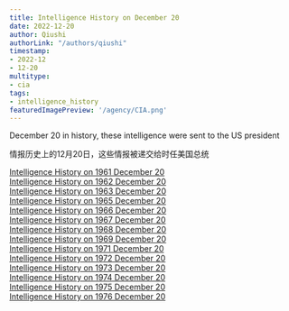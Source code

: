```yaml
---
title: Intelligence History on December 20
date: 2022-12-20
author: Qiushi 
authorLink: "/authors/qiushi"
timestamp: 
- 2022-12
- 12-20
multitype: 
- cia
tags: 
- intelligence_history
featuredImagePreview: '/agency/CIA.png'
---
```



December 20 in history, these intelligence were sent to the US president

情报历史上的12月20日，这些情报被递交给时任美国总统

<!--more-->







[Intelligence History on 1961 December 20](/dailybrief/1961-12-20)   
[Intelligence History on 1962 December 20](/dailybrief/1962-12-20)   
[Intelligence History on 1963 December 20](/dailybrief/1963-12-20)   
[Intelligence History on 1965 December 20](/dailybrief/1965-12-20)   
[Intelligence History on 1966 December 20](/dailybrief/1966-12-20)   
[Intelligence History on 1967 December 20](/dailybrief/1967-12-20)   
[Intelligence History on 1968 December 20](/dailybrief/1968-12-20)   
[Intelligence History on 1969 December 20](/dailybrief/1969-12-20)   
[Intelligence History on 1971 December 20](/dailybrief/1971-12-20)   
[Intelligence History on 1972 December 20](/dailybrief/1972-12-20)   
[Intelligence History on 1973 December 20](/dailybrief/1973-12-20)   
[Intelligence History on 1974 December 20](/dailybrief/1974-12-20)   
[Intelligence History on 1975 December 20](/dailybrief/1975-12-20)   
[Intelligence History on 1976 December 20](/dailybrief/1976-12-20)   
